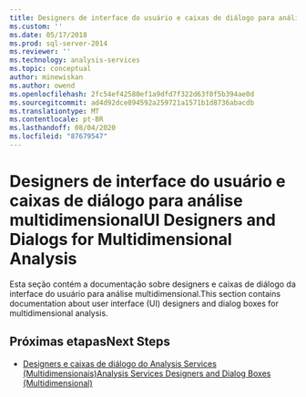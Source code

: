 ```yaml
---
title: Designers de interface do usuário e caixas de diálogo para análise multidimensional | Microsoft Docs
ms.custom: ''
ms.date: 05/17/2018
ms.prod: sql-server-2014
ms.reviewer: ''
ms.technology: analysis-services
ms.topic: conceptual
author: minewiskan
ms.author: owend
ms.openlocfilehash: 2fc54ef42580ef1a9dfd7f322d63f0f5b394ae0d
ms.sourcegitcommit: ad4d92dce894592a259721a1571b1d8736abacdb
ms.translationtype: MT
ms.contentlocale: pt-BR
ms.lasthandoff: 08/04/2020
ms.locfileid: "87679547"
---
```

# <a name="ui-designers-and-dialogs-for-multidimensional-analysis"></a><span data-ttu-id="ebd85-102">Designers de interface do usuário e caixas de diálogo para análise multidimensional</span><span class="sxs-lookup"><span data-stu-id="ebd85-102">UI Designers and Dialogs for Multidimensional Analysis</span></span>

<span data-ttu-id="ebd85-103">Esta seção contém a documentação sobre designers e caixas de diálogo da interface do usuário para análise multidimensional.</span><span class="sxs-lookup"><span data-stu-id="ebd85-103">This section contains documentation about user interface (UI) designers and dialog boxes for multidimensional analysis.</span></span>

## <a name="next-steps"></a><span data-ttu-id="ebd85-104">Próximas etapas</span><span class="sxs-lookup"><span data-stu-id="ebd85-104">Next Steps</span></span>

- [<span data-ttu-id="ebd85-105">Designers e caixas de diálogo do Analysis Services (Multidimensionais)</span><span class="sxs-lookup"><span data-stu-id="ebd85-105">Analysis Services Designers and Dialog Boxes (Multidimensional)</span></span>](../analysis-services-designers-and-dialog-boxes-multidimensional-data.md)

